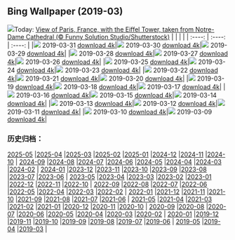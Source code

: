 ## Bing Wallpaper (2019-03)
![](http://cn.bing.com/th?id=OHR.EiffelBelow_EN-US6599490334_1920x1200.jpg&w=1000)Today: [View of Paris, France, with the Eiffel Tower, taken from Notre-Dame Cathedral (© Funny Solution Studio/Shutterstock)](http://cn.bing.com/th?id=OHR.EiffelBelow_EN-US6599490334_1920x1200.jpg)
|      |      |      |
| :----: | :----: | :----: |
|![](http://cn.bing.com/th?id=OHR.EiffelBelow_EN-US6599490334_1920x1200.jpg&pid=hp&w=384&h=216&rs=1&c=4) 2019-03-31 [download 4k](http://cn.bing.com/th?id=OHR.EiffelBelow_EN-US6599490334_1920x1200.jpg)|![](http://cn.bing.com/th?id=OHR.EarthHourNYC_EN-US6482203250_1920x1080.jpg&pid=hp&w=384&h=216&rs=1&c=4) 2019-03-30 [download 4k](http://cn.bing.com/th?id=OHR.EarthHourNYC_EN-US6482203250_1920x1080.jpg)|![](http://cn.bing.com/th?id=OHR.AurovilleIndia_EN-US6353298531_1920x1200.jpg&pid=hp&w=384&h=216&rs=1&c=4) 2019-03-29 [download 4k](http://cn.bing.com/th?id=OHR.AurovilleIndia_EN-US6353298531_1920x1200.jpg)|
|![](http://cn.bing.com/th?id=OHR.RufousTailed_EN-US7607727290_1920x1200.jpg&pid=hp&w=384&h=216&rs=1&c=4) 2019-03-28 [download 4k](http://cn.bing.com/th?id=OHR.RufousTailed_EN-US7607727290_1920x1200.jpg)|![](http://cn.bing.com/th?id=OHR.SapBuckets_EN-US7503591641_1920x1200.jpg&pid=hp&w=384&h=216&rs=1&c=4) 2019-03-27 [download 4k](http://cn.bing.com/th?id=OHR.SapBuckets_EN-US7503591641_1920x1200.jpg)|![](http://cn.bing.com/th?id=OHR.SakuraFes_EN-US7463077645_1920x1200.jpg&pid=hp&w=384&h=216&rs=1&c=4) 2019-03-26 [download 4k](http://cn.bing.com/th?id=OHR.SakuraFes_EN-US7463077645_1920x1200.jpg)|
|![](http://cn.bing.com/th?id=OHR.AthensNight_EN-US7424095982_1920x1200.jpg&pid=hp&w=384&h=216&rs=1&c=4) 2019-03-25 [download 4k](http://cn.bing.com/th?id=OHR.AthensNight_EN-US7424095982_1920x1200.jpg)|![](http://cn.bing.com/th?id=OHR.PWSRecovery_EN-US7388925514_1920x1200.jpg&pid=hp&w=384&h=216&rs=1&c=4) 2019-03-24 [download 4k](http://cn.bing.com/th?id=OHR.PWSRecovery_EN-US7388925514_1920x1200.jpg)|![](http://cn.bing.com/th?id=OHR.HolePunchClouds_EN-US7334198220_1920x1200.jpg&pid=hp&w=384&h=216&rs=1&c=4) 2019-03-23 [download 4k](http://cn.bing.com/th?id=OHR.HolePunchClouds_EN-US7334198220_1920x1200.jpg)|
|![](http://cn.bing.com/th?id=OHR.TashkurganGrasslands_EN-US7248338336_1920x1200.jpg&pid=hp&w=384&h=216&rs=1&c=4) 2019-03-22 [download 4k](http://cn.bing.com/th?id=OHR.TashkurganGrasslands_EN-US7248338336_1920x1200.jpg)|![](http://cn.bing.com/th?id=OHR.BaobabGrove_EN-US7192320220_1920x1200.jpg&pid=hp&w=384&h=216&rs=1&c=4) 2019-03-21 [download 4k](http://cn.bing.com/th?id=OHR.BaobabGrove_EN-US7192320220_1920x1200.jpg)|![](http://cn.bing.com/th?id=OHR.EarlyBloomer_EN-US7155034826_1920x1200.jpg&pid=hp&w=384&h=216&rs=1&c=4) 2019-03-20 [download 4k](http://cn.bing.com/th?id=OHR.EarlyBloomer_EN-US7155034826_1920x1200.jpg)|
|![](http://cn.bing.com/th?id=OHR.FallasBonfire_EN-US7115616221_1920x1200.jpg&pid=hp&w=384&h=216&rs=1&c=4) 2019-03-19 [download 4k](http://cn.bing.com/th?id=OHR.FallasBonfire_EN-US7115616221_1920x1200.jpg)|![](http://cn.bing.com/th?id=OHR.TofinoCoast_EN-US7059338912_1920x1200.jpg&pid=hp&w=384&h=216&rs=1&c=4) 2019-03-18 [download 4k](http://cn.bing.com/th?id=OHR.TofinoCoast_EN-US7059338912_1920x1200.jpg)|![](http://cn.bing.com/th?id=OHR.TaoiseachDept_EN-US7003790064_1920x1200.jpg&pid=hp&w=384&h=216&rs=1&c=4) 2019-03-17 [download 4k](http://cn.bing.com/th?id=OHR.TaoiseachDept_EN-US7003790064_1920x1200.jpg)|
|![](http://cn.bing.com/th?id=OHR.RedandWhite_EN-US6851736062_1920x1080.jpg&pid=hp&w=384&h=216&rs=1&c=4) 2019-03-16 [download 4k](http://cn.bing.com/th?id=OHR.RedandWhite_EN-US6851736062_1920x1080.jpg)|![](http://cn.bing.com/th?id=OHR.SeptimiusSeverus_EN-US6750540711_1920x1200.jpg&pid=hp&w=384&h=216&rs=1&c=4) 2019-03-15 [download 4k](http://cn.bing.com/th?id=OHR.SeptimiusSeverus_EN-US6750540711_1920x1200.jpg)|![](http://cn.bing.com/th?id=OHR.AgriculturalPi_EN-US0259030447_1920x1200.jpg&pid=hp&w=384&h=216&rs=1&c=4) 2019-03-14 [download 4k](http://cn.bing.com/th?id=OHR.AgriculturalPi_EN-US0259030447_1920x1200.jpg)|
|![](http://cn.bing.com/th?id=OHR.Uranus_EN-US0218476439_1920x1200.jpg&pid=hp&w=384&h=216&rs=1&c=4) 2019-03-13 [download 4k](http://cn.bing.com/th?id=OHR.Uranus_EN-US0218476439_1920x1200.jpg)|![](http://cn.bing.com/th?id=OHR.SpainRioTinto_EN-US0146116496_1920x1200.jpg&pid=hp&w=384&h=216&rs=1&c=4) 2019-03-12 [download 4k](http://cn.bing.com/th?id=OHR.SpainRioTinto_EN-US0146116496_1920x1200.jpg)|![](http://cn.bing.com/th?id=OHR.LeopardNamibia_EN-US0105217250_1920x1200.jpg&pid=hp&w=384&h=216&rs=1&c=4) 2019-03-11 [download 4k](http://cn.bing.com/th?id=OHR.LeopardNamibia_EN-US0105217250_1920x1200.jpg)|
|![](http://cn.bing.com/th?id=OHR.BagpipeOpera_EN-US0030362335_1920x1080.jpg&pid=hp&w=384&h=216&rs=1&c=4) 2019-03-10 [download 4k](http://cn.bing.com/th?id=OHR.BagpipeOpera_EN-US0030362335_1920x1080.jpg)|![](https://cn.bing.com/th?id=OHR.GrapeHarvest_EN-US9833740254_1920x1200.jpg&pid=hp&w=384&h=216&rs=1&c=4) 2019-03-09 [download 4k](https://cn.bing.com/th?id=OHR.GrapeHarvest_EN-US9833740254_1920x1200.jpg)|
### 历史归档：
[2025-05](/picture/2025-05/) |[2025-04](/picture/2025-04/) |[2025-03](/picture/2025-03/) |[2025-02](/picture/2025-02/) |[2025-01](/picture/2025-01/) |[2024-12](/picture/2024-12/) |[2024-11](/picture/2024-11/) |[2024-10](/picture/2024-10/) |
[2024-09](/picture/2024-09/) |[2024-08](/picture/2024-08/) |[2024-07](/picture/2024-07/) |[2024-06](/picture/2024-06/) |[2024-05](/picture/2024-05/) |[2024-04](/picture/2024-04/) |[2024-03](/picture/2024-03/) |[2024-02](/picture/2024-02/) |
[2024-01](/picture/2024-01/) |[2023-12](/picture/2023-12/) |[2023-11](/picture/2023-11/) |[2023-10](/picture/2023-10/) |[2023-09](/picture/2023-09/) |[2023-08](/picture/2023-08/) |[2023-07](/picture/2023-07/) |[2023-06](/picture/2023-06/) |
[2023-05](/picture/2023-05/) |[2023-04](/picture/2023-04/) |[2023-03](/picture/2023-03/) |[2023-02](/picture/2023-02/) |[2023-01](/picture/2023-01/) |[2022-12](/picture/2022-12/) |[2022-11](/picture/2022-11/) |[2022-10](/picture/2022-10/) |
[2022-09](/picture/2022-09/) |[2022-08](/picture/2022-08/) |[2022-07](/picture/2022-07/) |[2022-06](/picture/2022-06/) |[2022-05](/picture/2022-05/) |[2022-04](/picture/2022-04/) |[2022-03](/picture/2022-03/) |[2022-02](/picture/2022-02/) |
[2022-01](/picture/2022-01/) |[2021-12](/picture/2021-12/) |[2021-11](/picture/2021-11/) |[2021-10](/picture/2021-10/) |[2021-09](/picture/2021-09/) |[2021-08](/picture/2021-08/) |[2021-07](/picture/2021-07/) |[2021-06](/picture/2021-06/) |
[2021-05](/picture/2021-05/) |[2021-04](/picture/2021-04/) |[2021-03](/picture/2021-03/) |[2021-02](/picture/2021-02/) |[2021-01](/picture/2021-01/) |[2020-12](/picture/2020-12/) |[2020-11](/picture/2020-11/) |[2020-10](/picture/2020-10/) |
[2020-09](/picture/2020-09/) |[2020-08](/picture/2020-08/) |[2020-07](/picture/2020-07/) |[2020-06](/picture/2020-06/) |[2020-05](/picture/2020-05/) |[2020-04](/picture/2020-04/) |[2020-03](/picture/2020-03/) |[2020-02](/picture/2020-02/) |
[2020-01](/picture/2020-01/) |[2019-12](/picture/2019-12/) |[2019-11](/picture/2019-11/) |[2019-10](/picture/2019-10/) |[2019-09](/picture/2019-09/) |[2019-08](/picture/2019-08/) |[2019-07](/picture/2019-07/) |[2019-06](/picture/2019-06/) |
[2019-05](/picture/2019-05/) |[2019-04](/picture/2019-04/) |[2019-03](/picture/2019-03/) |
